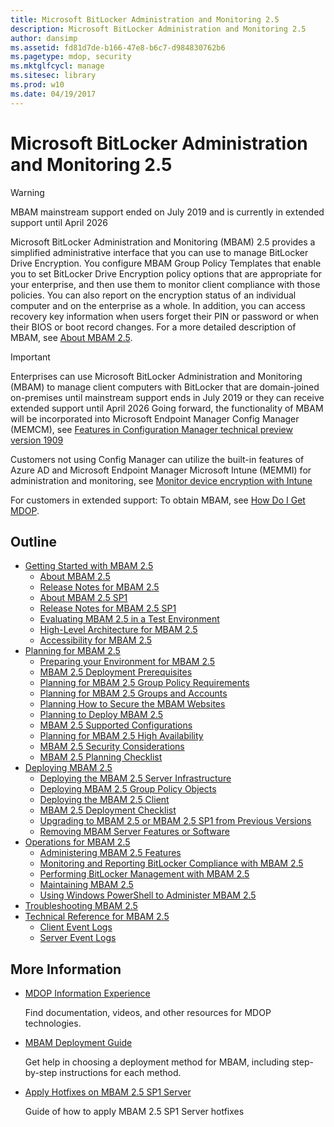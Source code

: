 ```yaml
---
title: Microsoft BitLocker Administration and Monitoring 2.5
description: Microsoft BitLocker Administration and Monitoring 2.5
author: dansimp
ms.assetid: fd81d7de-b166-47e8-b6c7-d984830762b6
ms.pagetype: mdop, security
ms.mktglfcycl: manage
ms.sitesec: library
ms.prod: w10
ms.date: 04/19/2017
---
```


# Microsoft BitLocker Administration and Monitoring 2.5

> [!WARNING]
> MBAM mainstream support ended on July 2019 and is currently in extended support until April 2026

Microsoft BitLocker Administration and Monitoring (MBAM) 2.5 provides a simplified administrative interface that you can use to manage BitLocker Drive Encryption. You configure MBAM Group Policy Templates that enable you to set BitLocker Drive Encryption policy options that are appropriate for your enterprise, and then use them to monitor client compliance with those policies. You can also report on the encryption status of an individual computer and on the enterprise as a whole. In addition, you can access recovery key information when users forget their PIN or password or when their BIOS or boot record changes. For a more detailed description of MBAM, see [About MBAM 2.5](about-mbam-25.md).

> [!IMPORTANT]
>Enterprises can use Microsoft BitLocker Administration and Monitoring (MBAM) to manage client computers with BitLocker that are domain-joined on-premises until mainstream support ends in July 2019 or they can receive extended support until April 2026
Going forward, the functionality of MBAM will be incorporated into Microsoft Endpoint Manager Config Manager (MEMCM), see [Features in Configuration Manager technical preview version 1909](/mem/configmgr/core/get-started/2019/technical-preview-1909#bkmk_bitlocker)

Customers not using Config Manager can utilize the built-in features of Azure AD and Microsoft Endpoint Manager Microsoft Intune (MEMMI) for administration and monitoring, see [Monitor device encryption with Intune](/mem/intune/protect/encryption-monitor)

For customers in extended support:
To obtain MBAM, see [How Do I Get MDOP](https://docs.microsoft.com/microsoft-desktop-optimization-pack/index#how-to-get-mdop).

## Outline

- <a href="" id="getting-started-with-mbam-2-5"></a>[Getting Started with MBAM 2.5](getting-started-with-mbam-25.md)
  - [About MBAM 2.5](about-mbam-25.md)
  - [Release Notes for MBAM 2.5](release-notes-for-mbam-25.md)
  - [About MBAM 2.5 SP1](about-mbam-25-sp1.md)
  - [Release Notes for MBAM 2.5 SP1](release-notes-for-mbam-25-sp1.md)
  - [Evaluating MBAM 2.5 in a Test Environment](evaluating-mbam-25-in-a-test-environment.md)
  - [High-Level Architecture for MBAM 2.5](high-level-architecture-for-mbam-25.md)
  - [Accessibility for MBAM 2.5](accessibility-for-mbam-25.md)
- <a href="" id="planning-for-mbam-2-5"></a>[Planning for MBAM 2.5](planning-for-mbam-25.md)
  - [Preparing your Environment for MBAM 2.5](preparing-your-environment-for-mbam-25.md)
  - [MBAM 2.5 Deployment Prerequisites](mbam-25-deployment-prerequisites.md)
  - [Planning for MBAM 2.5 Group Policy Requirements](planning-for-mbam-25-group-policy-requirements.md)
  - [Planning for MBAM 2.5 Groups and Accounts](planning-for-mbam-25-groups-and-accounts.md)
  - [Planning How to Secure the MBAM Websites](planning-how-to-secure-the-mbam-websites.md)
  - [Planning to Deploy MBAM 2.5](planning-to-deploy-mbam-25.md)
  - [MBAM 2.5 Supported Configurations](mbam-25-supported-configurations.md)
  - [Planning for MBAM 2.5 High Availability](planning-for-mbam-25-high-availability.md)
  - [MBAM 2.5 Security Considerations](mbam-25-security-considerations.md)
  - [MBAM 2.5 Planning Checklist](mbam-25-planning-checklist.md)
- <a href="" id="deploying-mbam-2-5"></a>[Deploying MBAM 2.5](deploying-mbam-25.md)
  - [Deploying the MBAM 2.5 Server Infrastructure](deploying-the-mbam-25-server-infrastructure.md)
  - [Deploying MBAM 2.5 Group Policy Objects](deploying-mbam-25-group-policy-objects.md)
  - [Deploying the MBAM 2.5 Client](deploying-the-mbam-25-client.md)
  - [MBAM 2.5 Deployment Checklist](mbam-25-deployment-checklist.md)
  - [Upgrading to MBAM 2.5 or MBAM 2.5 SP1 from Previous Versions](upgrading-to-mbam-25-or-mbam-25-sp1-from-previous-versions.md)
  - [Removing MBAM Server Features or Software](removing-mbam-server-features-or-software.md)
- <a href="" id="operations-for-mbam-2-5"></a>[Operations for MBAM 2.5](operations-for-mbam-25.md)
  - [Administering MBAM 2.5 Features](administering-mbam-25-features.md)
  - [Monitoring and Reporting BitLocker Compliance with MBAM 2.5](monitoring-and-reporting-bitlocker-compliance-with-mbam-25.md)
  - [Performing BitLocker Management with MBAM 2.5](performing-bitlocker-management-with-mbam-25.md)
  - [Maintaining MBAM 2.5](maintaining-mbam-25.md)
  - [Using Windows PowerShell to Administer MBAM 2.5](using-windows-powershell-to-administer-mbam-25.md)
- <a href="" id="troubleshooting-mbam-2-5"></a>[Troubleshooting MBAM 2.5](troubleshooting-mbam-25.md)
- <a href="" id="technical-reference-for-mbam-2-5"></a>[Technical Reference for MBAM 2.5](technical-reference-for-mbam-25.md)
  - [Client Event Logs](client-event-logs.md)
  - [Server Event Logs](server-event-logs.md)

## More Information

- [MDOP Information Experience](index.md)

  Find documentation, videos, and other resources for MDOP technologies.

- [MBAM Deployment Guide](https://www.microsoft.com/download/details.aspx?id=38398)

  Get help in choosing a deployment method for MBAM, including step-by-step instructions for each method.
    
- [Apply Hotfixes on MBAM 2.5 SP1 Server](apply-hotfix-for-mbam-25-sp1.md)

  Guide of how to apply MBAM 2.5 SP1 Server hotfixes
